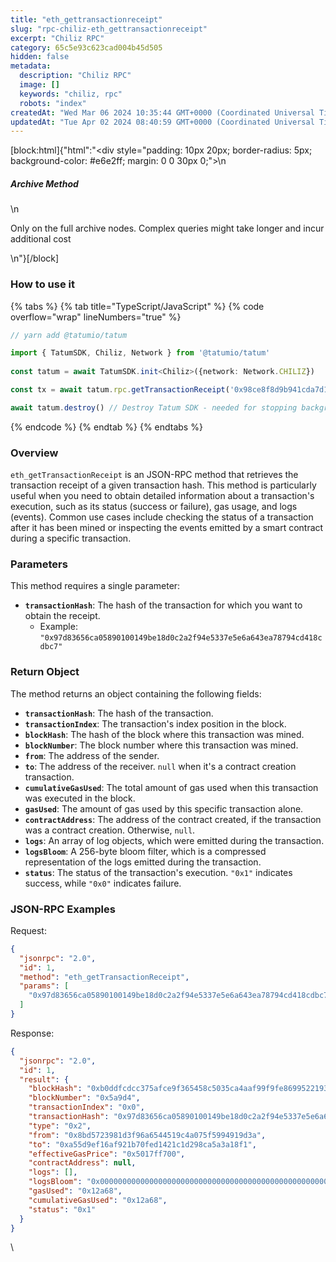 ```yaml
---
title: "eth_gettransactionreceipt"
slug: "rpc-chiliz-eth_gettransactionreceipt"
excerpt: "Chiliz RPC"
category: 65c5e93c623cad004b45d505
hidden: false
metadata: 
  description: "Chiliz RPC"
  image: []
  keywords: "chiliz, rpc"
  robots: "index"
createdAt: "Wed Mar 06 2024 10:35:44 GMT+0000 (Coordinated Universal Time)"
updatedAt: "Tue Apr 02 2024 08:40:59 GMT+0000 (Coordinated Universal Time)"
---
```

[block:html]{"html":"<div style=\"padding: 10px 20px; border-radius: 5px; background-color: #e6e2ff; margin: 0 0 30px 0;\">\n  <h5>Archive Method</h5>\n  <p>Only on the full archive nodes. Complex queries might take longer and incur additional cost</p>\n</div>"}[/block]

### How to use it

{% tabs %}
{% tab title="TypeScript/JavaScript" %}
{% code overflow="wrap" lineNumbers="true" %}
```typescript
// yarn add @tatumio/tatum

import { TatumSDK, Chiliz, Network } from '@tatumio/tatum'
  
const tatum = await TatumSDK.init<Chiliz>({network: Network.CHILIZ})

const tx = await tatum.rpc.getTransactionReceipt('0x98ce8f8d9b941cda7d1f199daba347a321514cb223dee06ef7e4fa0094882fc7')

await tatum.destroy() // Destroy Tatum SDK - needed for stopping background jobs
```
{% endcode %}
{% endtab %}
{% endtabs %}

### Overview

`eth_getTransactionReceipt` is an JSON-RPC method that retrieves the transaction receipt of a given transaction hash. This method is particularly useful when you need to obtain detailed information about a transaction's execution, such as its status (success or failure), gas usage, and logs (events). Common use cases include checking the status of a transaction after it has been mined or inspecting the events emitted by a smart contract during a specific transaction.

### Parameters

This method requires a single parameter:

* **`transactionHash`**: The hash of the transaction for which you want to obtain the receipt.
  * Example: `"0x97d83656ca05890100149be18d0c2a2f94e5337e5e6a643ea78794cd418cdbc7"`

### Return Object

The method returns an object containing the following fields:

* **`transactionHash`**: The hash of the transaction.
* **`transactionIndex`**: The transaction's index position in the block.
* **`blockHash`**: The hash of the block where this transaction was mined.
* **`blockNumber`**: The block number where this transaction was mined.
* **`from`**: The address of the sender.
* **`to`**: The address of the receiver. `null` when it's a contract creation transaction.
* **`cumulativeGasUsed`**: The total amount of gas used when this transaction was executed in the block.
* **`gasUsed`**: The amount of gas used by this specific transaction alone.
* **`contractAddress`**: The address of the contract created, if the transaction was a contract creation. Otherwise, `null`.
* **`logs`**: An array of log objects, which were emitted during the transaction.
* **`logsBloom`**: A 256-byte bloom filter, which is a compressed representation of the logs emitted during the transaction.
* **`status`**: The status of the transaction's execution. `"0x1"` indicates success, while `"0x0"` indicates failure.

### JSON-RPC Examples

Request:

```json
{
  "jsonrpc": "2.0",
  "id": 1,
  "method": "eth_getTransactionReceipt",
  "params": [
    "0x97d83656ca05890100149be18d0c2a2f94e5337e5e6a643ea78794cd418cdbc7"
  ]
}
```

Response:

```json
{
  "jsonrpc": "2.0",
  "id": 1,
  "result": {
    "blockHash": "0xb0ddfcdcc375afce9f365458c5035ca4aaf99f9fe8699522193e16a8718615b6",
    "blockNumber": "0x5a9d4",
    "transactionIndex": "0x0",
    "transactionHash": "0x97d83656ca05890100149be18d0c2a2f94e5337e5e6a643ea78794cd418cdbc7",
    "type": "0x2",
    "from": "0x8bd5723981d3f96a6544519c4a075f5994919d3a",
    "to": "0xa55d9ef16af921b70fed1421c1d298ca5a3a18f1",
    "effectiveGasPrice": "0x5017ff700",
    "contractAddress": null,
    "logs": [],
    "logsBloom": "0x00000000000000000000000000000000000000000000000000000000000000000000000000000000000000000000000000000000000000000000000000000000000000000000000000000000000000000000000000000000000000000000000000000000000000000000000000000000000000000000000000000000000000000000000000000000000000000000000000000000000000000000000000000000000000000000000000000000000000000000000000000000000000000000000000000000000000",
    "gasUsed": "0x12a68",
    "cumulativeGasUsed": "0x12a68",
    "status": "0x1"
  }
}
```

\
